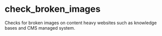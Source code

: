# check_broken_images
Checks for broken images on content heavy websites such as knowledge bases and CMS managed system.
